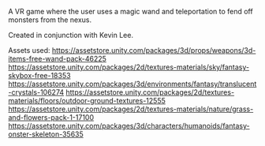 A VR game where the user uses a magic wand and teleportation to fend off monsters from the nexus.

Created in conjunction with Kevin Lee.

Assets used:
https://assetstore.unity.com/packages/3d/props/weapons/3d-items-free-wand-pack-46225
https://assetstore.unity.com/packages/2d/textures-materials/sky/fantasy-skybox-free-18353
https://assetstore.unity.com/packages/3d/environments/fantasy/translucent-crystals-106274
https://assetstore.unity.com/packages/2d/textures-materials/floors/outdoor-ground-textures-12555
https://assetstore.unity.com/packages/2d/textures-materials/nature/grass-and-flowers-pack-1-17100
https://assetstore.unity.com/packages/3d/characters/humanoids/fantasy-onster-skeleton-35635
